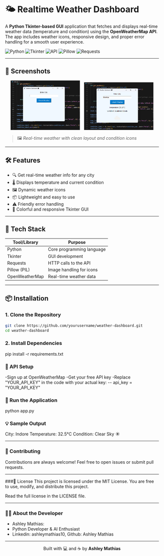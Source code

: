 # 🌤️ Realtime Weather Dashboard

A **Python Tkinter-based GUI** application that fetches and displays real-time weather data (temperature and condition) using the **OpenWeatherMap API**. The app includes weather icons, responsive design, and proper error handling for a smooth user experience.

![Python](https://img.shields.io/badge/Python-3.10%2B-blue)
![Tkinter](https://img.shields.io/badge/GUI-Tkinter-orange)
![API](https://img.shields.io/badge/API-OpenWeatherMap-lightblue)
![Pillow](https://img.shields.io/badge/Image-Pillow-yellow)
![Requests](https://img.shields.io/badge/Requests-2.31-green)

---

## 📸 Screenshots

<div align="center">
  <img src="screenshot1.png" alt="Main Weather View" width="45%" style="margin-right: 10px;"/>
  <img src="screenshot2.png" alt="Weather with Icon" width="45%"/>
</div>

> 🖼️ *Real-time weather with clean layout and condition icons*

---

## 🛠️ Features

- 🔍 Get real-time weather info for any city
- 🌡️ Displays temperature and current condition
- 🖼️ Dynamic weather icons
- 📦 Lightweight and easy to use
- ⚠️ Friendly error handling
- 🎨 Colorful and responsive Tkinter GUI

---

## 🧰 Tech Stack

| Tool/Library    | Purpose                     |
|----------------|-----------------------------|
| Python         | Core programming language   |
| Tkinter        | GUI development             |
| Requests       | HTTP calls to the API       |
| Pillow (PIL)   | Image handling for icons    |
| OpenWeatherMap | Real-time weather data      |

---

## 📦 Installation

### 1. Clone the Repository

```bash
git clone https://github.com/yourusername/weather-dashboard.git
cd weather-dashboard
```
### 2. Install Dependencies

pip install -r requirements.txt

### 🔑 API Setup
-Sign up at OpenWeatherMap
-Get your free API key
-Replace "YOUR_API_KEY" in the code with your actual key:
-- api_key = "YOUR_API_KEY"

### 🚀 Run the Application
python app.py

### 💡 Sample Output
City: Indore
Temperature: 32.5°C
Condition: Clear Sky ☀️

---

### 🤝 Contributing
Contributions are always welcome!
Feel free to open issues or submit pull requests.

---

###📄 License
This project is licensed under the MIT License.
You are free to use, modify, and distribute this project.

Read the full license in the LICENSE file.

---

### 🙋‍♀️ About the Developer
- Ashley Mathias: 
- Python Developer & AI Enthusiast
- Linkedin: ashleymathias10, Github: Ashley Mathias

---

<p align="center">
  Built with 💻 and ☕ by <strong>Ashley Mathias</strong>
</p>


